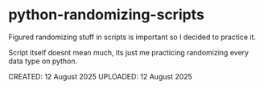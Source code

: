 # python-randomizing-scripts
Figured randomizing stuff in scripts is important so I decided to practice it.

Script itself doesnt mean much, its just me practicing randomizing every data type on python.

CREATED: 12 August 2025
UPLOADED: 12 August 2025
